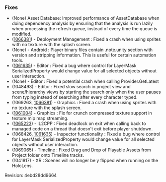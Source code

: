 ### Fixes

*   (None) Asset Database: Improved performance of AssetDatabase when doing dependency analysis by ensuring that the analysis is run lazily when processing the refresh queue, instead of every time the queue is modified.
*   ([1066381](https://issuetracker.unity3d.com/product/unity/issues/guid/1066381/)) - Deployment Management : Fixed a crash when using sprites with no texture with the splash screen.
*   (None) - Android : Player binary files contain .note.unity section with version and stripping information. This is useful for certain automation tools.
*   ([1061635](https://issuetracker.unity3d.com/product/unity/issues/guid/1061635/)) - Editor : Fixed a bug where control for LayerMask SerializedProperty would change value for all selected objects without user interaction.
*   (None) - Editor : Fixed a potential crash when calling Provider.GetLatest
*   (1048493) - Editor : Fixed slow search in project view and scene/hierarchy views by starting the search only when the user pauses from typing instead of searching after every character typed.
*   (1069263, [1066381](https://issuetracker.unity3d.com/product/unity/issues/guid/1066381/)) - Graphics : Fixed a crash when using sprites with no texture with the splash screen.
*   ([1061004](https://issuetracker.unity3d.com/product/unity/issues/guid/1061004/)) - Graphics : Fix for crunch compressed texture support in texture mip map streaming.
*   ([1065223](https://issuetracker.unity3d.com/product/unity/issues/guid/1065223/)) - IL2CPP : Fixed deadlock on exit when calling back to managed code on a thread that doesn't exit before player shutdown.
*   (1068426, [1061635](https://issuetracker.unity3d.com/product/unity/issues/guid/1061635/)) - Inspector functionality : Fixed a bug where control for LayerMask SerializedProperty would change value for all selected objects without user interaction.
*   ([1069065](https://issuetracker.unity3d.com/product/unity/issues/guid/1069065/)) - Timeline : Fixed Drag and Drop of Playable Assets from Project folder onto Timeline tracks.
*   (1041817) - XR : Scenes will no longer be y flipped when running on the HoloLens.

Revision: 4ebd28dd9664
